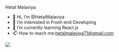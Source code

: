 Hetal Malaviya

- 👋 Hi, I’m @HetalMalaviya
- 👀 I’m interested in Front-end Developing
- 🌱 I’m currently learning React.js
- 📫 How to reach me:hetalmalaviya71@gmail.com

<img src="https://github-readme-stats.vercel.app/api?username=HetalMalaviya&&show_icons=true&title_color=ffffff&icon_color=bb2acf&text_color=daf7dc&bg_color=151515">
